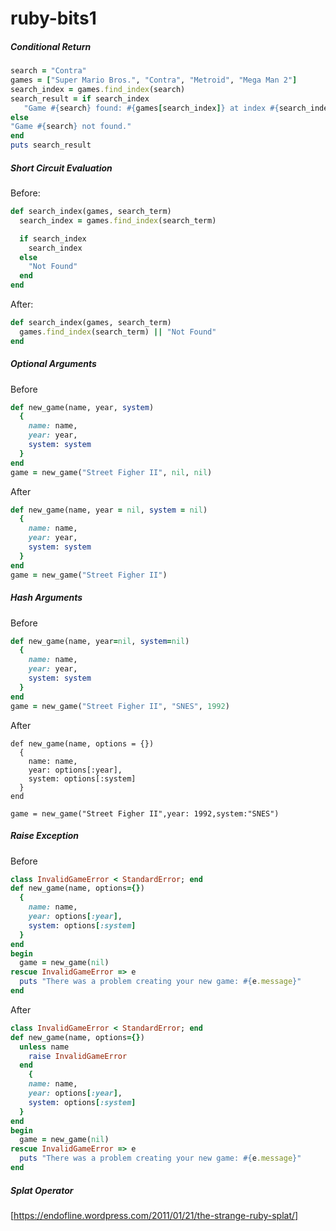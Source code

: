 ruby-bits1
==========

##### Conditional Return

```ruby
search = "Contra"
games = ["Super Mario Bros.", "Contra", "Metroid", "Mega Man 2"]
search_index = games.find_index(search)
search_result = if search_index
   "Game #{search} found: #{games[search_index]} at index #{search_index}."
else
"Game #{search} not found."
end
puts search_result
```



##### Short Circuit Evaluation

Before:

```ruby
def search_index(games, search_term)
  search_index = games.find_index(search_term)

  if search_index
    search_index
  else
    "Not Found"
  end
end
```


After:

```ruby
def search_index(games, search_term)
  games.find_index(search_term) || "Not Found" 
end
```


##### Optional Arguments
Before

```ruby
def new_game(name, year, system)
  {
    name: name,
    year: year,
    system: system
  }
end
game = new_game("Street Figher II", nil, nil)
```

After

```ruby
def new_game(name, year = nil, system = nil)
  {
    name: name,
    year: year,
    system: system
  }
end
game = new_game("Street Figher II")
```

##### Hash Arguments

Before

```ruby
def new_game(name, year=nil, system=nil)
  {
    name: name,
    year: year,
    system: system
  }
end
game = new_game("Street Figher II", "SNES", 1992)
```

After
```
def new_game(name, options = {})
  {
    name: name,
    year: options[:year],
    system: options[:system]
  }
end

game = new_game("Street Figher II",year: 1992,system:"SNES")
```

##### Raise Exception

Before

```ruby
class InvalidGameError < StandardError; end
def new_game(name, options={})
  {
    name: name,
    year: options[:year],
    system: options[:system]
  }
end
begin
  game = new_game(nil)
rescue InvalidGameError => e
  puts "There was a problem creating your new game: #{e.message}"
end
```

After

```ruby
class InvalidGameError < StandardError; end
def new_game(name, options={})
  unless name
    raise InvalidGameError
  end
    {
    name: name,
    year: options[:year],
    system: options[:system]
  }
end
begin
  game = new_game(nil)
rescue InvalidGameError => e
  puts "There was a problem creating your new game: #{e.message}"
end
```


##### Splat Operator

[https://endofline.wordpress.com/2011/01/21/the-strange-ruby-splat/]



